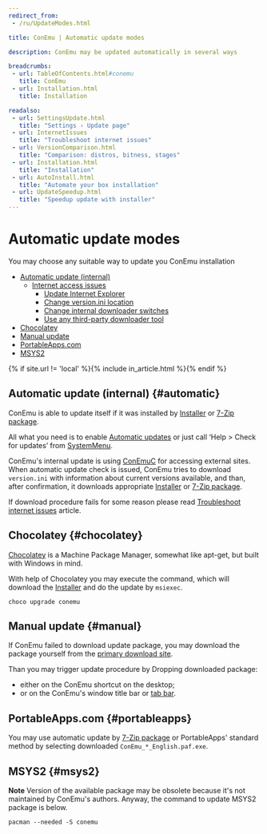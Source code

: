 ```yaml
---
redirect_from:
 - /ru/UpdateModes.html

title: ConEmu | Automatic update modes

description: ConEmu may be updated automatically in several ways

breadcrumbs:
 - url: TableOfContents.html#conemu
   title: ConEmu
 - url: Installation.html
   title: Installation

readalso:
 - url: SettingsUpdate.html
   title: "Settings › Update page"
 - url: InternetIssues
   title: "Troubleshoot internet issues"
 - url: VersionComparison.html
   title: "Comparison: distros, bitness, stages"
 - url: Installation.html
   title: "Installation"
 - url: AutoInstall.html
   title: "Automate your box installation"
 - url: UpdateSpeedup.html
   title: "Speedup update with installer"
---
```


# Automatic update modes

You may choose any suitable way to update you ConEmu installation

* [Automatic update (internal)](#automatic)
  * [Internet access issues](#auto-troubleshoot)
    * [Update Internet Explorer](#auto-ie)
    * [Change version.ini location](#auto-location)
    * [Change internal downloader switches](#auto-commandline)
    * [Use any third-party downloader tool](#auto-curl-wget)
* [Chocolatey](#chocolatey)
* [Manual update](#manual)
* [PortableApps.com](#portableapps)
* [MSYS2](#msys2)

{% if site.url != 'local' %}{% include in_article.html %}{% endif %}


## Automatic update (internal)   {#automatic}

ConEmu is able to update itself if it was installed by
[Installer](http://conemu.github.io/en/VersionComparison.html#installer)
or
[7-Zip package](http://conemu.github.io/en/VersionComparison.html#zip-package).

All what you need is to enable
[Automatic updates](SettingsUpdate.html)
or just call ‘Help > Check for updates’ from
[SystemMenu](SystemMenu.html).

ConEmu's internal update is using [ConEmuC](ConEmuC.html#Download)
for accessing external sites. When automatic update check is issued,
ConEmu tries to download `version.ini` with information about current
versions available, and than, after confirmation, it downloads appropriate
[Installer](http://conemu.github.io/en/VersionComparison.html#installer)
or
[7-Zip package](http://conemu.github.io/en/VersionComparison.html#zip-package).

If download procedure fails for some reason please read
[Troubleshoot internet issues](InternetIssues.html) article.




## Chocolatey   {#chocolatey}

[Chocolatey](https://chocolatey.org/) is a Machine Package Manager,
somewhat like apt-get, but built with Windows in mind.

With help of Chocolatey you may execute the command,
which will download the
[Installer](http://conemu.github.io/en/VersionComparison.html#installer)
and do the update by `msiexec`.

~~~
choco upgrade conemu
~~~



## Manual update   {#manual}

If ConEmu failed to download update package, you may download the package yourself
from the [primary download site](Downloads.html).

Than you may trigger update procedure by Dropping downloaded package:

* either on the ConEmu shortcut on the desktop;
* or on the ConEmu's window title bar or [tab bar](TabBar.html).



## PortableApps.com   {#portableapps}

You may use automatic update by
[7-Zip package](http://conemu.github.io/en/VersionComparison.html#zip-package)
or PortableApps' standard method by selecting downloaded `ConEmu_*_English.paf.exe`.



## MSYS2   {#msys2}

**Note** Version of the available package may be obsolete because it's not maintained by ConEmu's authors.
Anyway, the command to update MSYS2 package is below.

~~~
pacman --needed -S conemu
~~~
